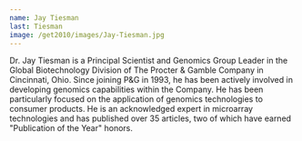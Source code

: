 ```yaml
---
name: Jay Tiesman
last: Tiesman
image: /get2010/images/Jay-Tiesman.jpg
---
```


Dr. Jay Tiesman is a Principal Scientist and Genomics Group Leader in the Global Biotechnology Division of The Procter & Gamble Company in Cincinnati, Ohio. Since joining P&G in 1993, he has been actively involved in developing genomics capabilities within the Company. He has been particularly focused on the application of genomics technologies to consumer products. He is an acknowledged expert in microarray technologies and has published over 35 articles, two of which have earned "Publication of the Year" honors.
